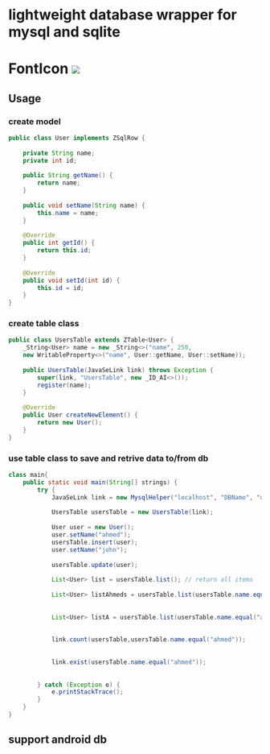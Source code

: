 # lightweight database wrapper for mysql and sqlite

FontIcon [![](https://jitpack.io/v/AhmedJamalAhmed/lightweight-database-wrapper-mysql-sqlite.svg)](https://jitpack.io/#AhmedJamalAhmed/lightweight-database-wrapper-mysql-sqlite)
======== 

## Usage
  
### create model 

```java
public class User implements ZSqlRow {
    
    private String name;
    private int id;
    
    public String getName() {
        return name;
    }
    
    public void setName(String name) {
        this.name = name;
    }
    
    @Override
    public int getId() {
        return this.id;
    }
    
    @Override
    public void setId(int id) {
        this.id = id;
    }
}
```

### create table class 

```java
public class UsersTable extends ZTable<User> { 
    _String<User> name = new _String<>("name", 250,
    new WritableProperty<>("name", User::getName, User::setName));
       
    public UsersTable(JavaSeLink link) throws Exception {
        super(link, "UsersTable", new _ID_AI<>());
        register(name);
    }
      
    @Override
    public User createNewElement() {
        return new User(); 
    }
}
```
### use table class to save and retrive data to/from db

```java
class main{
    public static void main(String[] strings) { 
        try { 
            JavaSeLink link = new MysqlHelper("localhost", "DBName", "user", "pass");
           
            UsersTable usersTable = new UsersTable(link);
           
            User user = new User();
            user.setName("ahmed");
            usersTable.insert(user);
            user.setName("john");
           
            usersTable.update(user);
            
            List<User> list = usersTable.list(); // return all items
            
            List<User> listAhmeds = usersTable.list(usersTable.name.equal("ahmed"));
           
                    
            List<User> listA = usersTable.list(usersTable.name.equal("ahmed").or(usersTable.getID().equal(10)));
           
                    
            link.count(usersTable,usersTable.name.equal("ahmed"));
           
                    
            link.exist(usersTable.name.equal("ahmed"));
           
           
        } catch (Exception e) {
            e.printStackTrace();
        }
    }
}
```


## support android db

